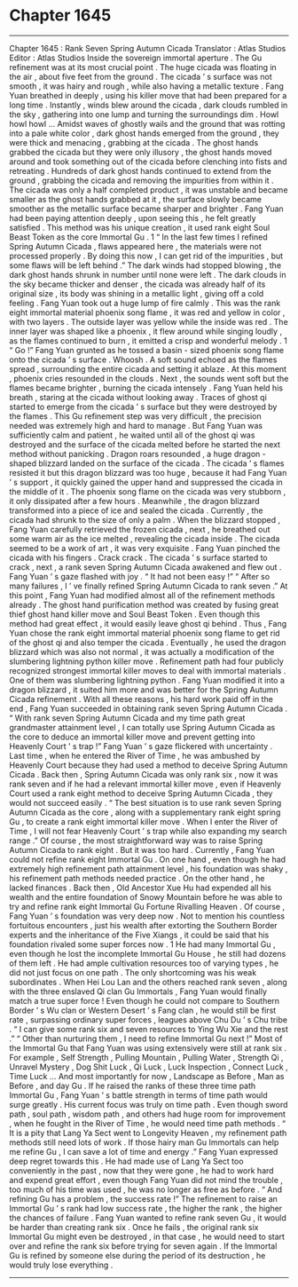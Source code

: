 
# Chapter 1645


---

Chapter 1645 : Rank Seven Spring Autumn Cicada
Translator :
Atlas Studios
Editor :
Atlas Studios
Inside the sovereign immortal aperture .
The Gu refinement was at its most crucial point .
The huge cicada was floating in the air , about five feet from the ground .
The cicada ’ s surface was not smooth , it was hairy and rough , while also having a metallic texture .
Fang Yuan breathed in deeply , using his killer move that had been prepared for a long time .
Instantly , winds blew around the cicada , dark clouds rumbled in the sky , gathering into one lump and turning the surroundings dim .
Howl howl howl …
Amidst waves of ghostly wails and the ground that was rotting into a pale white color , dark ghost hands emerged from the ground , they were thick and menacing , grabbing at the cicada .
The ghost hands grabbed the cicada but they were only illusory , the ghost hands moved around and took something out of the cicada before clenching into fists and retreating .
Hundreds of dark ghost hands continued to extend from the ground , grabbing the cicada and removing the impurities from within it .
The cicada was only a half completed product , it was unstable and became smaller as the ghost hands grabbed at it , the surface slowly became smoother as the metallic surface became sharper and brighter .
Fang Yuan had been paying attention deeply , upon seeing this , he felt greatly satisfied .
This method was his unique creation , it used rank eight Soul Beast Token as the core Immortal Gu .
1
“ In the last few times I refined Spring Autumn Cicada , flaws appeared here , the materials were not processed properly . By doing this now , I can get rid of the impurities , but some flaws will be left behind .”
The dark winds had stopped blowing , the dark ghost hands shrunk in number until none were left .
The dark clouds in the sky became thicker and denser , the cicada was already half of its original size , its body was shining in a metallic light , giving off a cold feeling .
Fang Yuan took out a huge lump of fire calmly .
This was the rank eight immortal material phoenix song flame , it was red and yellow in color , with two layers . The outside layer was yellow while the inside was red . The inner layer was shaped like a phoenix , it flew around while singing loudly , as the flames continued to burn , it emitted a crisp and wonderful melody .
1
“ Go !” Fang Yuan grunted as he tossed a basin - sized phoenix song flame onto the cicada ’ s surface .
Whoosh .
A soft sound echoed as the flames spread , surrounding the entire cicada and setting it ablaze .
At this moment , phoenix cries resounded in the clouds .
Next , the sounds went soft but the flames became brighter , burning the cicada intensely .
Fang Yuan held his breath , staring at the cicada without looking away .
Traces of ghost qi started to emerge from the cicada ’ s surface but they were destroyed by the flames .
This Gu refinement step was very difficult , the precision needed was extremely high and hard to manage .
But Fang Yuan was sufficiently calm and patient , he waited until all of the ghost qi was destroyed and the surface of the cicada melted before he started the next method without panicking .
Dragon roars resounded , a huge dragon - shaped blizzard landed on the surface of the cicada .
The cicada ’ s flames resisted it but this dragon blizzard was too huge , because it had Fang Yuan ’ s support , it quickly gained the upper hand and suppressed the cicada in the middle of it .
The phoenix song flame on the cicada was very stubborn , it only dissipated after a few hours .
Meanwhile , the dragon blizzard transformed into a piece of ice and sealed the cicada .
Currently , the cicada had shrunk to the size of only a palm .
When the blizzard stopped , Fang Yuan carefully retrieved the frozen cicada , next , he breathed out some warm air as the ice melted , revealing the cicada inside .
The cicada seemed to be a work of art , it was very exquisite . Fang Yuan pinched the cicada with his fingers .
Crack crack .
The cicada ’ s surface started to crack , next , a rank seven Spring Autumn Cicada awakened and flew out .
Fang Yuan ’ s gaze flashed with joy .
“ It had not been easy !”
“ After so many failures , I ’ ve finally refined Spring Autumn Cicada to rank seven .”
At this point , Fang Yuan had modified almost all of the refinement methods already . The ghost hand purification method was created by fusing great thief ghost hand killer move and Soul Beast Token . Even though this method had great effect , it would easily leave ghost qi behind . Thus , Fang Yuan chose the rank eight immortal material phoenix song flame to get rid of the ghost qi and also temper the cicada . Eventually , he used the dragon blizzard which was also not normal , it was actually a modification of the slumbering lightning python killer move .
Refinement path had four publicly recognized strongest immortal killer moves to deal with immortal materials . One of them was slumbering lightning python .
Fang Yuan modified it into a dragon blizzard , it suited him more and was better for the Spring Autumn Cicada refinement .
With all these reasons , his hard work paid off in the end , Fang Yuan succeeded in obtaining rank seven Spring Autumn Cicada .
“ With rank seven Spring Autumn Cicada and my time path great grandmaster attainment level , I can totally use Spring Autumn Cicada as the core to deduce an immortal killer move and prevent getting into Heavenly Court ’ s trap !”
Fang Yuan ’ s gaze flickered with uncertainty .
Last time , when he entered the River of Time , he was ambushed by Heavenly Court because they had used a method to deceive Spring Autumn Cicada .
Back then , Spring Autumn Cicada was only rank six , now it was rank seven and if he had a relevant immortal killer move , even if Heavenly Court used a rank eight method to deceive Spring Autumn Cicada , they would not succeed easily .
“ The best situation is to use rank seven Spring Autumn Cicada as the core , along with a supplementary rank eight spring Gu , to create a rank eight immortal killer move . When I enter the River of Time , I will not fear Heavenly Court ’ s trap while also expanding my search range .”
Of course , the most straightforward way was to raise Spring Autumn Cicada to rank eight .
But it was too hard .
Currently , Fang Yuan could not refine rank eight Immortal Gu .
On one hand , even though he had extremely high refinement path attainment level , his foundation was shaky , his refinement path methods needed practice .
On the other hand , he lacked finances . Back then , Old Ancestor Xue Hu had expended all his wealth and the entire foundation of Snowy Mountain before he was able to try and refine rank eight Immortal Gu Fortune Rivalling Heaven .
Of course , Fang Yuan ’ s foundation was very deep now . Not to mention his countless fortuitous encounters , just his wealth after extorting the Southern Border experts and the inheritance of the Five Xiangs , it could be said that his foundation rivaled some super forces now .
1
He had many Immortal Gu , even though he lost the incomplete Immortal Gu House , he still had dozens of them left . He had ample cultivation resources too of varying types , he did not just focus on one path .
The only shortcoming was his weak subordinates .
When Hei Lou Lan and the others reached rank seven , along with the three enslaved Qi clan Gu Immortals , Fang Yuan would finally match a true super force ! Even though he could not compare to Southern Border ’ s Wu clan or Western Desert ’ s Fang clan , he would still be first rate , surpassing ordinary super forces , leagues above Chu Du ’ s Chu tribe .
“ I can give some rank six and seven resources to Ying Wu Xie and the rest .”
“ Other than nurturing them , I need to refine Immortal Gu next !”
Most of the Immortal Gu that Fang Yuan was using extensively were still at rank six .
For example , Self Strength , Pulling Mountain , Pulling Water , Strength Qi , Unravel Mystery , Dog Shit Luck , Qi Luck , Luck Inspection , Connect Luck , Time Luck …
And most importantly for now , Landscape as Before , Man as Before , and day Gu .
If he raised the ranks of these three time path Immortal Gu , Fang Yuan ’ s battle strength in terms of time path would surge greatly .
His current focus was truly on time path .
Even though sword path , soul path , wisdom path , and others had huge room for improvement , when he fought in the River of Time , he would need time path methods .
“ It is a pity that Lang Ya Sect went to Longevity Heaven , my refinement path methods still need lots of work . If those hairy man Gu Immortals can help me refine Gu , I can save a lot of time and energy .”
Fang Yuan expressed deep regret towards this .
He had made use of Lang Ya Sect too conveniently in the past , now that they were gone , he had to work hard and expend great effort , even though Fang Yuan did not mind the trouble , too much of his time was used , he was no longer as free as before .
“ And refining Gu has a problem , the success rate !”
The refinement to raise an Immortal Gu ’ s rank had low success rate , the higher the rank , the higher the chances of failure .
Fang Yuan wanted to refine rank seven Gu , it would be harder than creating rank six .
Once he fails , the original rank six Immortal Gu might even be destroyed , in that case , he would need to start over and refine the rank six before trying for seven again . If the Immortal Gu is refined by someone else during the period of its destruction , he would truly lose everything .

---

